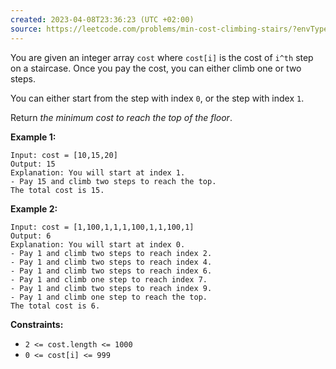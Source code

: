 ```yaml
---
created: 2023-04-08T23:36:23 (UTC +02:00)
source: https://leetcode.com/problems/min-cost-climbing-stairs/?envType=study-plan&id=level-1
---
```

You are given an integer array `cost` where `cost[i]` is the cost of `i^th` step on a staircase. Once you pay the cost, you can either climb one or two steps.

You can either start from the step with index `0`, or the step with index `1`.

Return _the minimum cost to reach the top of the floor_.

**Example 1:**

```
Input: cost = [10,15,20]
Output: 15
Explanation: You will start at index 1.
- Pay 15 and climb two steps to reach the top.
The total cost is 15.

```

**Example 2:**

```
Input: cost = [1,100,1,1,1,100,1,1,100,1]
Output: 6
Explanation: You will start at index 0.
- Pay 1 and climb two steps to reach index 2.
- Pay 1 and climb two steps to reach index 4.
- Pay 1 and climb two steps to reach index 6.
- Pay 1 and climb one step to reach index 7.
- Pay 1 and climb two steps to reach index 9.
- Pay 1 and climb one step to reach the top.
The total cost is 6.

```

**Constraints:**

-   `2 <= cost.length <= 1000`
-   `0 <= cost[i] <= 999`
